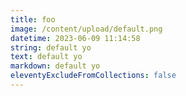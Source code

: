 ```yaml
---
title: foo
image: /content/upload/default.png
datetime: 2023-06-09 11:14:58
string: default yo
text: default yo
markdown: default yo
eleventyExcludeFromCollections: false
---
```


